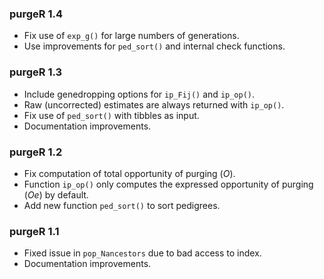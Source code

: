 ### purgeR 1.4

- Fix use of `exp_g()` for large numbers of generations.
- Use improvements for `ped_sort()` and internal check functions.

### purgeR 1.3

- Include genedropping options for `ip_Fij()` and `ip_op()`.
- Raw (uncorrected) estimates are always returned with `ip_op()`.
- Fix use of `ped_sort()` with tibbles as input.
- Documentation improvements.

### purgeR 1.2

- Fix computation of total opportunity of purging (*O*).
- Function `ip_op()` only computes the expressed opportunity of purging (*Oe*) by default.
- Add new function `ped_sort()` to sort pedigrees.

### purgeR 1.1

- Fixed issue in `pop_Nancestors` due to bad access to index.
- Documentation improvements.

